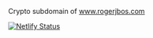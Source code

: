 Crypto subdomain of www.rogerjbos.com

[![Netlify Status](https://api.netlify.com/api/v1/badges/2d27352c-b2a1-48cf-89be-a93e275ec888/deploy-status)](https://app.netlify.com/sites/reverent-benz-378e4e/deploys)

